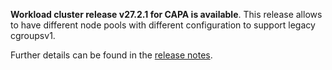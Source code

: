 **Workload cluster release v27.2.1 for CAPA is available**. This release allows to have different node pools with different configuration to support legacy cgroupsv1.

Further details can be found in the [release notes](https://docs.giantswarm.io/changes/workload-cluster-releases-capa/releases/aws-27.2.1).
